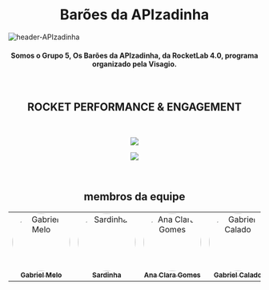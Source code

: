 <!-- BANNER PRINCIPAL -->
<h1 align="center">Barões da APIzadinha </h1>
<!-- ![BANNER-GITHUB](https://link-da-sua-imagem/banner.png) -->

![header-APIzadinha](https://github.com/user-attachments/assets/bbe19a7e-63a4-42d8-ba8d-bb3888d410bc)


<h4 align="center">Somos o Grupo 5, Os Barões da APIzadinha, da RocketLab 4.0, programa organizado pela Visagio.</h4>

<br />
<!-- IMAGEM DE DESTAQUE OU FRASE -->
<h2 align="center">ROCKET PERFORMANCE & ENGAGEMENT
</h2>

<br />

<!-- PROJETOS EM DESTAQUE -->
<p align="center">
    <a href="https://github.com/Baroes-da-APIzadinha/RPE-Frontend" target="_blank">
        <img src="https://github-readme-stats.vercel.app/api/pin/?username=Baroes-da-APIzadinha&repo=RPE-Frontend&show_owner=true&bg_color=151515&title_color=BE3738&icon_color=BE3738&text_color=E0EBF4&hide_border=true" />
    </a>
</p>
<p align="center">
    <a href="https://github.com/Baroes-da-APIzadinha/RPE-Backend" target="_blank">
        <img src="https://github-readme-stats.vercel.app/api/pin/?username=Baroes-da-APIzadinha&repo=RPE-Backend&show_owner=true&bg_color=151515&title_color=BE3738&icon_color=BE3738&text_color=E0EBF4&hide_border=true" />
    </a>
</p>





<br />

<!-- SEÇÃO DE MEMBROS -->
<h2 align="center">
membros da equipe
</h2>
<table>
<tr>
    <td align="center" width="150px">
        <a href="https://github.com/deadcube04">
            <img src="https://github.com/deadcube04.png" width="115px" style="border-radius: 50%;" alt="Gabriel Melo"/>
            <br />
            <sub><b>Gabriel Melo</b></sub>
        </a>
    </td>
    <td align="center" width="150px">
        <a href="https://github.com/SardinhaK">
            <img src="https://github.com/SardinhaK.png" width="115px" style="border-radius: 50%;" alt="Sardinha"/>
            <br />
            <sub><b>Sardinha</b></sub>
        </a>
    </td>
    <td align="center" width="150px">
        <a href="https://github.com/Pandor4b">
            <img src="https://github.com/Pandor4b.png" width="115px" style="border-radius: 50%;" alt="Ana Clara Gomes"/>
            <br />
            <sub><b>Ana Clara Gomes</b></sub>
        </a>
    </td>
    <td align="center" width="150px">
        <a href="https://github.com/gcalado55">
            <img src="https://github.com/gcalado55.png" width="115px" style="border-radius: 50%;" alt="Gabriel Calado"/>
            <br />
            <sub><b>Gabriel Calado</b></sub>    
        </a>
    </td>
        <td align="center" width="150px">
        <a href="https://github.com/MarceloPMelo">
            <img src="https://github.com/MarceloPMelo.png" width="115px" style="border-radius: 50%;" alt="Marcelo Melo"/>
            <br />
            <sub><b>Marcelo Melo</b></sub>
        </a>
    </td>
    <td align="center" width="150px">
        <a href="https://github.com/JoaoFellows">
            <img src="https://github.com/JoaoFellows.png" width="115px" style="border-radius: 50%;" alt="João victor"/>
            <br />
            <sub><b>João victor</b></sub>
        </a>
    </td>
</tr>
</table>

<br />

